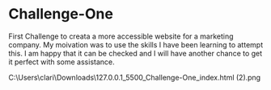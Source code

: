 # Challenge-One
First Challenge to creata a more accessible website for a marketing company. 
My moivation was to use the skills I have been learning to attempt this. I am happy that it can be checked and I will have another chance to get it perfect with some assistance. 

C:\Users\clari\Downloads\127.0.0.1_5500_Challenge-One_index.html (2).png
